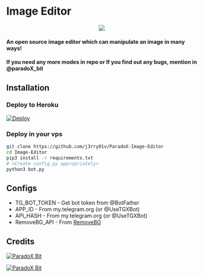 # Image Editor

<p align="center">
  <a href="https://www.python.org">
    <img src="http://ForTheBadge.com/images/badges/made-with-python.svg">

  </a>
</p>
<p align="center">

</p>

#### An open source image editor which can manipulate an image in many ways!
#### If you need any more modes in repo or If you find out any bugs, mention in @paradoX_bit

## Installation

### Deploy to Heroku
[![Deploy](https://www.herokucdn.com/deploy/button.svg)](https://heroku.com/deploy?template=https://github.com/j3rry01v/ParadoX-Image-Editor)

### Deploy in your vps
```sh
git clone https://github.com/j3rry01v/ParadoX-Image-Editor
cd Image-Editor
pip3 install -r requirements.txt
# <Create config.py appropriately>
python3 bot.py
```

## Configs

* TG_BOT_TOKEN  - Get bot token from @BotFather
* APP_ID        - From my.telegram.org (or @UseTGXBot)
* API_HASH      - From my.telegram.org (or @UseTGXBot)
* RemoveBG_API  - From [RemoveBG](https://www.remove.bg/b/background-removal-api)

## Credits

[![ParadoX Bit](https://img.shields.io/badge/Stack_Overflow-FE7A16?style=for-the-badge&logo=stack-overflow&logoColor=white)](https://stackoverflow.com/)

[![ParadoX Bit](https://img.shields.io/badge/Pyrogram%20-%23F37626.svg?&style=for-the-badge&logo=telegram&logoColor=white)](https://github.com/pyrogram/pyrogram)

